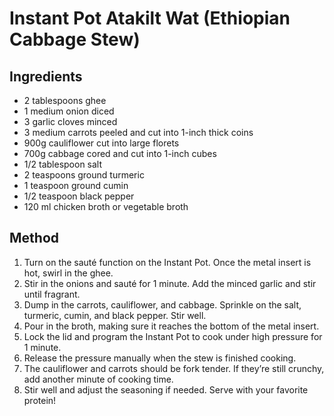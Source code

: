 # Instant Pot Atakilt Wat (Ethiopian Cabbage Stew)

## Ingredients

- 2 tablespoons ghee
- 1 medium onion diced
- 3 garlic cloves minced
- 3 medium carrots peeled and cut into 1-inch thick coins
- 900g cauliflower cut into large florets
- 700g cabbage cored and cut into 1-inch cubes
- 1/2 tablespoon salt
- 2 teaspoons ground turmeric
- 1 teaspoon ground cumin
- 1/2 teaspoon black pepper
- 120 ml chicken broth or vegetable broth

## Method

1. Turn on the sauté function on the Instant Pot. Once the metal insert is hot, swirl in the ghee.
2. Stir in the onions and sauté for 1 minute. Add the minced garlic and stir until fragrant.
3. Dump in the carrots, cauliflower, and cabbage. Sprinkle on the salt, turmeric, cumin, and black pepper. Stir well.
4. Pour in the broth, making sure it reaches the bottom of the metal insert.
5. Lock the lid and program the Instant Pot to cook under high pressure for 1 minute.
6. Release the pressure manually when the stew is finished cooking.
7. The cauliflower and carrots should be fork tender. If they’re still crunchy, add another minute of cooking time.
8. Stir well and adjust the seasoning if needed. Serve with your favorite protein!
